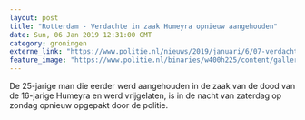 ```yaml
---
layout: post
title: "Rotterdam - Verdachte in zaak Humeyra opnieuw aangehouden"
date: Sun, 06 Jan 2019 12:31:00 GMT
category: groningen
externe_link: "https://www.politie.nl/nieuws/2019/januari/6/07-verdachte-in-zaak-humeyra-opnieuw-aangehouden-door-de-politie.html"
feature_image: "https://www.politie.nl/binaries/w400h225/content/gallery/politie/nieuws/2018/december/07-rt/essenburgstraatkl.jpg"
---
```


De 25-jarige man die eerder werd aangehouden in de zaak van de dood van de 16-jarige Humeyra en werd vrijgelaten, is in de nacht van zaterdag op zondag opnieuw opgepakt door de politie.
